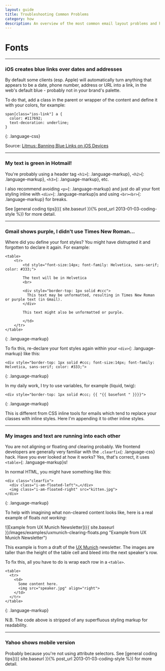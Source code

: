 ```yaml
---
layout: guide
title: Troubleshooting Common Problems
category: how
description: An overview of the most common email layout problems and how to fix them.
---
```


# Fonts

----

### iOS creates blue links over dates and addresses

By default some clients (esp. Apple) will automatically turn anything that appears to be a date, phone number, address or URL into a link, in the web's default blue - probably not in your brand's palette.

To do that, add a class in the parent or wrapper of the content and define it with your colors, for example:

    span[class="ios-link"] a {
      color: #117692;
      text-decoration: underline;
    }
{: .language-css}

Source: [Litmus: Banning Blue Links on iOS Devices](https://litmus.com/blog/remove-blue-links-ios)

----

### My text is green in Hotmail!

You're probably using a header tag `<h1>`{: .language-markup}, `<h2>`{: .language-markup}, `<h3>`{: .language-markup}, etc.

I also recommend avoiding `<p>`{: .language-markup} and just do all your font styling inline with `<div>`{: .language-markup}s and using `<br><br>`{: .language-markup} for breaks.

See [general coding tips]({{ site.baseurl }}{% post_url 2013-01-03-coding-style %}) for more detail.

----

### Gmail shows purple, I didn't use Times New Roman…

Where did you define your font styles? You might have distrupted it and forgotten to declare it again. For example:

    <table>
        <tr>
            <td style="font-size:14px; font-family: Helvetica, sans-serif; color: #333;">

            The text will be in Helvetica
            <br>

            <div style="border-top: 1px solid #ccc">
              This text may be unformatted, resulting in Times New Roman or purple text (in Gmail).
            </div>

            This text might also be unformatted or purple.

            </td>
        </tr>
    </table>
{: .language-markup}

To fix this, re-declare your font styles again within your `<div>`{: .language-markup} like this:

    <div style="border-top: 1px solid #ccc; font-size:14px; font-family: Helvetica, sans-serif; color: #333;">
{: .language-markup}

In my daily work, I try to use variables, for example (liquid, twig):

    <div style="border-top: 1px solid #ccc; {{ "{{ basefont " }}}}">
{: .language-markup}

This is different from CSS inline tools for emails which tend to replace your classes with inline styles. Here I'm appending it to other inline styles.

----

### My images and text are running into each other

You are not aligning or floating *and* clearing probably. We frontend developers are generally very familiar with the `.clearfix`{: .language-css} hack. Have you ever looked at how it works? Yes, that's correct, it uses `<table>`{: .language-markup}s!

In normal HTML, you might have something like this:

    <div class="clearfix">
      <div class="i-am-floated-left">…</div>
      <img class="i-am-floated-right" src="kitten.jpg">
    </div>
{: .language-markup}

To help with imagining what non-cleared content looks like, here is a real example of floats *not working*:

![Example from UX Munich Newsletter]({{ site.baseurl }}/images/examples/uxmunich-clearing-floats.png "Example from UX Munich Newsletter")

This example is from a draft of the [UX Munich](http://uxmunich.com/) newsletter. The images are taller than the height of the table cell and bleed into the next speaker's row.

To fix this, all you have to do is wrap each row in a `<table>`.

    <table>
      <tr>
        <td>
          Some content here.
          <img src="speaker.jpg" align="right">
        </td>
      </tr>
    </table>
{: .language-markup}

N.B. The code above is stripped of any superfluous styling markup for readability.

----

### Yahoo shows mobile version

Probably because you're not using attribute selectors. See [general coding tips]({{ site.baseurl }}{% post_url 2013-01-03-coding-style %}) for more detail.
